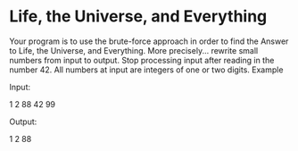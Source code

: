 Life, the Universe, and Everything
==================================

Your program is to use the brute-force approach in order to find the Answer to Life, the Universe, and Everything. More precisely... rewrite small numbers from input to output. Stop processing input after reading in the number 42. All numbers at input are integers of one or two digits.
Example


Input:  
>
1
2
88
42
99


Output:  
>
1
2
88